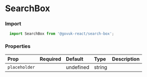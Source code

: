 SearchBox
=========

### Import
```js
  import SearchBox from '@govuk-react/search-box';
```
<!-- STORY -->



### Properties
Prop | Required | Default | Type | Description
:--- | :------- | :------ | :--- | :----------
 `placeholder` |  | undefined | string | 


